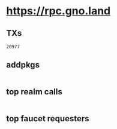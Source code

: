# https://rpc.gno.land

## TXs
```
20977
```

## addpkgs
```
```

## top realm calls
```
```

## top faucet requesters
```
```

